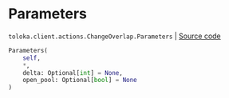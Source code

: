 # Parameters
`toloka.client.actions.ChangeOverlap.Parameters` | [Source code](https://github.com/Toloka/toloka-kit/blob/v1.2.1/src/client/actions.py#L166)

```python
Parameters(
    self,
    *,
    delta: Optional[int] = None,
    open_pool: Optional[bool] = None
)
```

